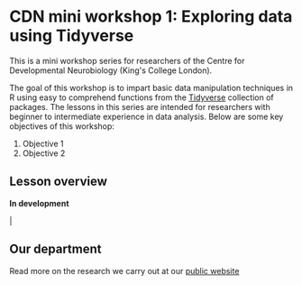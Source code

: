 # CDN mini workshop 1: Exploring data using Tidyverse

This is a mini workshop series for researchers of the Centre for Developmental
Neurobiology (King's College London).   

The goal of this workshop is to impart basic data manipulation techniques in R
using easy to comprehend functions from the [Tidyverse](https://www.tidyverse.org/) 
collection of packages. The lessons in this series are intended for researchers
with beginner to intermediate experience in data analysis. Below are some key
objectives of this workshop:  

1) Objective 1
2) Objective 2


## Lesson overview
**In development**  

|

## Our department
Read more on the research we carry out at our 
[public website](https://devneuro.org/cdn/index.php)
